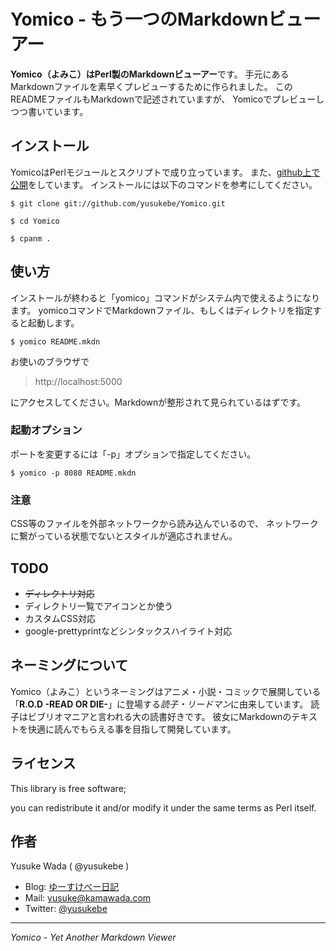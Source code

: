 # Yomico - もう一つのMarkdownビューアー

**Yomico（よみこ）はPerl製のMarkdownビューアー**です。
手元にあるMarkdownファイルを素早くプレビューするために作られました。
このREADMEファイルもMarkdownで記述されていますが、
Yomicoでプレビューしつつ書いています。

## インストール

YomicoはPerlモジュールとスクリプトで成り立っています。
また、[github上で公開](https://github.com/yusukebe/Yomico)をしています。
インストールには以下のコマンドを参考にしてください。

    $ git clone git://github.com/yusukebe/Yomico.git

    $ cd Yomico

    $ cpanm .

## 使い方

インストールが終わると「yomico」コマンドがシステム内で使えるようになります。
yomicoコマンドでMarkdownファイル、もしくはディレクトリを指定すると起動します。

    $ yomico README.mkdn

お使いのブラウザで

> http://localhost:5000

にアクセスしてください。Markdownが整形されて見られているはずです。

### 起動オプション

ポートを変更するには「-p」オプションで指定してください。

    $ yomico -p 8080 README.mkdn

### 注意

CSS等のファイルを外部ネットワークから読み込んでいるので、
ネットワークに繋がっている状態でないとスタイルが適応されません。

## TODO

- <del>ディレクトリ対応</del>
- ディレクトリ一覧でアイコンとか使う
- カスタムCSS対応
- google-prettyprintなどシンタックスハイライト対応

## ネーミングについて

Yomico（よみこ）というネーミングはアニメ・小説・コミックで展開している
「**R.O.D -READ OR DIE-**」に登場する*読子・リードマン*に由来しています。
読子はビブリオマニアと言われる大の読書好きです。
彼女にMarkdownのテキストを快適に読んでもらえる事を目指して開発しています。

## ライセンス

This library is free software;

you can redistribute it and/or modify it under the same terms as Perl itself.

## 作者

Yusuke Wada ( @yusukebe )

- Blog: [ゆーすけべー日記](http://yusukebe.com/)
- Mail: <yusuke@kamawada.com>
- Twitter: [@yusukebe](http://twitter.com/yusukebe)

---

*Yomico - Yet Another Markdown Viewer*
